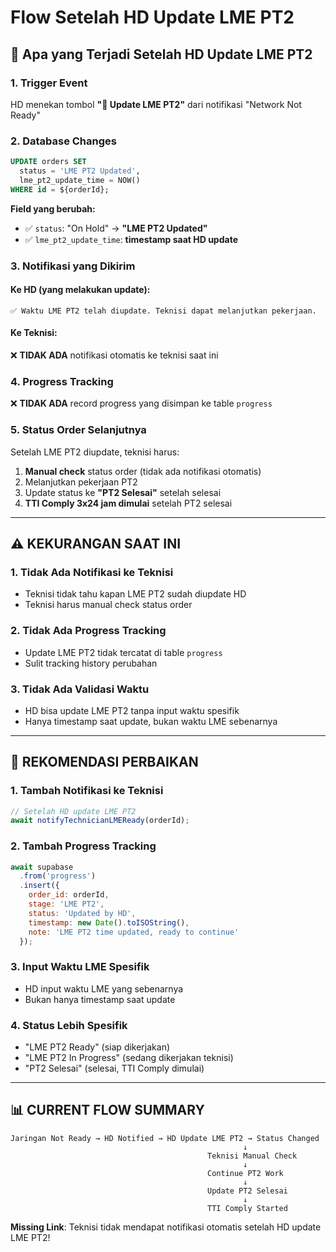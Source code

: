 # Flow Setelah HD Update LME PT2

## 🔄 **Apa yang Terjadi Setelah HD Update LME PT2**

### **1. Trigger Event**
HD menekan tombol **"📝 Update LME PT2"** dari notifikasi "Network Not Ready"

### **2. Database Changes**
```sql
UPDATE orders SET 
  status = 'LME PT2 Updated',
  lme_pt2_update_time = NOW()
WHERE id = ${orderId};
```

**Field yang berubah:**
- ✅ `status`: "On Hold" → **"LME PT2 Updated"**  
- ✅ `lme_pt2_update_time`: **timestamp saat HD update**

### **3. Notifikasi yang Dikirim**

#### **Ke HD (yang melakukan update):**
```
✅ Waktu LME PT2 telah diupdate. Teknisi dapat melanjutkan pekerjaan.
```

#### **Ke Teknisi:**
❌ **TIDAK ADA** notifikasi otomatis ke teknisi saat ini

### **4. Progress Tracking**
❌ **TIDAK ADA** record progress yang disimpan ke table `progress`

### **5. Status Order Selanjutnya**
Setelah LME PT2 diupdate, teknisi harus:
1. **Manual check** status order (tidak ada notifikasi otomatis)
2. Melanjutkan pekerjaan PT2
3. Update status ke **"PT2 Selesai"** setelah selesai
4. **TTI Comply 3x24 jam dimulai** setelah PT2 selesai

---

## ⚠️ **KEKURANGAN SAAT INI**

### **1. Tidak Ada Notifikasi ke Teknisi**
- Teknisi tidak tahu kapan LME PT2 sudah diupdate HD
- Teknisi harus manual check status order

### **2. Tidak Ada Progress Tracking**
- Update LME PT2 tidak tercatat di table `progress`
- Sulit tracking history perubahan

### **3. Tidak Ada Validasi Waktu**
- HD bisa update LME PT2 tanpa input waktu spesifik
- Hanya timestamp saat update, bukan waktu LME sebenarnya

---

## 🚀 **REKOMENDASI PERBAIKAN**

### **1. Tambah Notifikasi ke Teknisi**
```javascript
// Setelah HD update LME PT2
await notifyTechnicianLMEReady(orderId);
```

### **2. Tambah Progress Tracking**
```javascript
await supabase
  .from('progress')
  .insert({
    order_id: orderId,
    stage: 'LME PT2',
    status: 'Updated by HD',
    timestamp: new Date().toISOString(),
    note: 'LME PT2 time updated, ready to continue'
  });
```

### **3. Input Waktu LME Spesifik**
- HD input waktu LME yang sebenarnya
- Bukan hanya timestamp saat update

### **4. Status Lebih Spesifik**
- "LME PT2 Ready" (siap dikerjakan)
- "LME PT2 In Progress" (sedang dikerjakan teknisi)
- "PT2 Selesai" (selesai, TTI Comply dimulai)

---

## 📊 **CURRENT FLOW SUMMARY**

```
Jaringan Not Ready → HD Notified → HD Update LME PT2 → Status Changed
                                                    ↓
                                            Teknisi Manual Check
                                                    ↓
                                            Continue PT2 Work
                                                    ↓
                                            Update PT2 Selesai
                                                    ↓
                                            TTI Comply Started
```

**Missing Link**: Teknisi tidak mendapat notifikasi otomatis setelah HD update LME PT2!